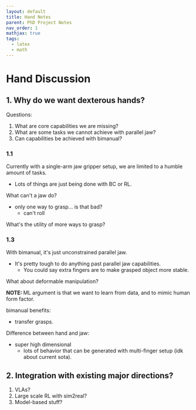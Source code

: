 ```yaml
---
layout: default
title: Hand Notes
parent: PhD Project Notes
nav_order: 1
mathjax: true
tags: 
  - latex
  - math
---
```


# Hand Discussion

## 1. Why do we want dexterous hands?

Questions:
1. What are core capabilities we are missing?
2. What are some tasks we cannot achieve with parallel jaw?
3. Can capabilities be achieved with bimanual?

### 1.1 

Currently with a single-arm jaw gripper setup, we are limited to a humble amount of tasks.
- Lots of things are just being done with BC or RL.

What can't a jaw do?
- only one way to grasp... is that bad?
    - can't roll 

What's the utility of more ways to grasp?

### 1.3 

With bimanual, it's just unconstrained parallel jaw.
- It's pretty tough to do anything past parallel jaw capabilities.
    - You could say extra fingers are to make grasped object more stable.

What about deformable manipulation?

<b> NOTE: </b> ML argument is that we want to learn from data, and to mimic human form factor.

bimanual benefits:
- transfer grasps.

Difference between hand and jaw:
- super high dimensional
    - lots of behavior that can be generated with multi-finger setup (idk about current sota).




## 2. Integration with existing major directions?

1. VLAs?
2. Large scale RL with sim2real?
3. Model-based stuff?

